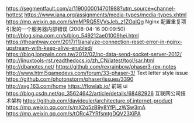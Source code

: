 https://segmentfault.com/a/1190000014701988?utm_source=channel-hottest
https://www.iana.org/assignments/media-types/media-types.xhtml
https://mp.weixin.qq.com/s/mMPRQ55VVsJeb_z1ZOaIQg
Nginx 配置重复项引发的一个服务器内部错误 (2008-04-16 00:09:50) http://blog.sina.com.cn/s/blog_549212ae01009hej.html
https://theantway.com/2017/11/analyze-connection-reset-error-in-nginx-upstream-with-keep-alive-enabled/
https://blog.longwin.com.tw/2012/02/nc-data-send-socket-server-2012/
http://linuxtools-rst.readthedocs.io/zh_CN/latest/tool/sar.html
http://dbanotes.net/
https://github.com/rexrainbow/phaser3-rex-notes
http://www.html5gamedevs.com/forum/33-phaser-3/
Text letter style issue https://github.com/photonstorm/phaser/issues/3390
http://avg.163.com/home
https://flowlab.io/
前端 ui https://blog.csdn.net/qq_35624642/article/details/68482926
互联网公司技术架构 https://github.com/davideuler/architecture.of.internet-product
https://mp.weixin.qq.com/s/mX2q5zB9y8YfPj_zWSw3mA
https://mp.weixin.qq.com/s/tORc47YRfsmtgDQV23XiPA